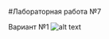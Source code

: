 #Лабораторная работа №7

Вариант №1
![alt text](https://github.com/ISTENDLAY/Labs/blob/main/lab7/img/code.png?raw=true)
